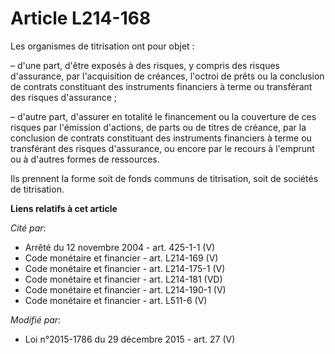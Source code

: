 # Article L214-168

Les organismes de titrisation ont pour objet :

– d'une part, d'être exposés à des risques, y compris des risques d'assurance, par l'acquisition de créances, l'octroi de
prêts ou la conclusion de contrats constituant des instruments financiers à terme ou transférant des risques d'assurance ;

– d'autre part, d'assurer en totalité le financement ou la couverture de ces risques par l'émission d'actions, de parts ou de
titres de créance, par la conclusion de contrats constituant des instruments financiers à terme ou transférant des risques
d'assurance, ou encore par le recours à l'emprunt ou à d'autres formes de ressources.

Ils prennent la forme soit de fonds communs de titrisation, soit de sociétés de titrisation.

**Liens relatifs à cet article**

_Cité par_:

  - Arrêté du 12 novembre 2004 - art. 425-1-1 (V)
  - Code monétaire et financier - art. L214-169 (V)
  - Code monétaire et financier - art. L214-175-1 (V)
  - Code monétaire et financier - art. L214-181 (VD)
  - Code monétaire et financier - art. L214-190-1 (V)
  - Code monétaire et financier - art. L511-6 (V)

_Modifié par_:

  - Loi n°2015-1786 du 29 décembre 2015 - art. 27 (V)
